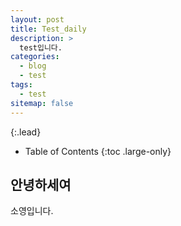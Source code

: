 ```yaml
---
layout: post
title: Test_daily
description: >
  test입니다.
categories:
  - blog
  - test
tags:
  - test
sitemap: false
---
```



{:.lead}



- Table of Contents
{:toc .large-only}

## 안녕하세여

소영입니다.





